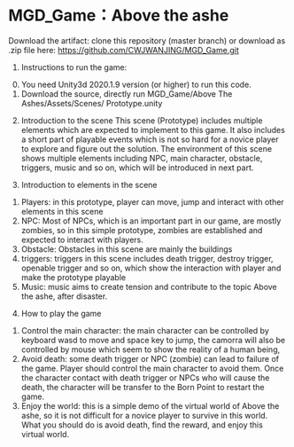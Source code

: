 # MGD_Game：Above the ashe
Download the artifact: clone this repository (master branch) or download as .zip file here: https://github.com/CWJWANJING/MGD_Game.git

1. Instructions to run the game:

 0) You need Unity3d 2020.1.9 version (or higher) to run this code.
 1) Download the source, directly run MGD_Game/Above The Ashes/Assets/Scenes/
Prototype.unity

2. Introduction to the scene
This scene (Prototype) includes multiple elements which are expected to implement to this game.
It also includes a short part of playable events which is not so hard for a novice player to explore and figure out the solution.
The environment of this scene shows multiple elements including NPC, main character, obstacle, triggers, music and so on, which will be introduced in next part.

3. Introduction to elements in the scene
 1) Players: in this prototype, player can move, jump and interact with other elements in this scene
 2) NPC: Most of NPCs, which is an important part in our game, are mostly zombies, so in this simple prototype, zombies are established and expected to interact with players.
 3) Obstacle: Obstacles in this scene are mainly the buildings
4) triggers: triggers in this scene includes death trigger, destroy trigger, openable trigger and so on, which show the interaction with player and make the prototype playable
5) Music: music aims to create tension and contribute to the topic Above the ashe, after disaster.

4. How to play the game
1) Control the main character: the main character can be controlled by keyboard wasd to move and space key to jump, the camorra will also be controlled by mouse which seem to show the reality of a human being,
2) Avoid death: some death trigger or NPC (zombie) can lead to failure of the game. Player should control the main character to avoid them. Once the character contact with death trigger or NPCs who will cause the death, the character will be transfer to the Born Point to restart the game.
3) Enjoy the world: this is a simple demo of the virtual world of Above the ashe, so it is not difficult for a novice player to survive in this world. What you should do is avoid death, find the reward, and enjoy this virtual world.

 

